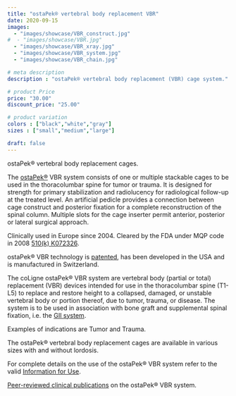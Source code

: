 ```yaml
---
title: "ostaPek® vertebral body replacement VBR"
date: 2020-09-15
images:
  - "images/showcase/VBR_construct.jpg"
#  - "images/showcase/VBR.jpg"
  - "images/showcase/VBR_xray.jpg"
  - "images/showcase/VBR_system.jpg"
  - "images/showcase/VBR_chain.jpg"

# meta description
description : "ostaPek® vertebral body replacement (VBR) cage system."

# product Price
price: "30.00"
discount_price: "25.00"

# product variation
colors : ["black","white","gray"]
sizes : ["small","medium","large"]

draft: false
---
```


ostaPek® vertebral body replacement cages.

The [ostaPek®](https://spinenuances.com/ostapek_carbon_composite) VBR system consists of one or multiple stackable cages to be used in the thoracolumbar spine for tumor or trauma. 
It is designed for strength for primary stabilization and radiolucency for radiological follow-up at the treated level. 
An artificial pedicle provides a connection between cage construct and posterior fixation for a complete reconstruction of the spinal column.
Multiple slots for the cage inserter permit anterior, posterior or lateral surgical approach.

Clinically used in Europe since 2004. Cleared by the FDA under MQP code in 2008 [510(k) K072326](https://www.accessdata.fda.gov/cdrh_docs/pdf7/K072326.pdf).

ostaPek® VBR technology is [patented](https://spinenuances.com/documents/spine_fusion_patents), has been developed in the USA and is manufactured in Switzerland.

The coLigne ostaPek® VBR system are vertebral body (partial or total) replacement (VBR) devices intended for use in the thoracolumbar spine (T1-L5) to replace and restore height to a collapsed, damaged, or unstable vertebral body or portion thereof, due to tumor, trauma, or disease.
The system is to be used in association with bone graft and supplemental spinal fixation, i.e. the [GII system](https://spinenuances.com/products/evos_gii_pedicle_fixation). 

Examples of indications are Tumor and Trauma.

The ostaPek® vertebral body replacement cages are available in various sizes with and without lordosis.

For complete details on the use of the ostaPek® VBR system refer to the valid  [Information for Use](https://saps2412.github.io/IFUs/US_VBR_System_IFU_2020-05.pdf).

[Peer-reviewed clinical publications](https://spinenuances.com/documents/spine_fusion_publications) on the ostaPek® VBR system.